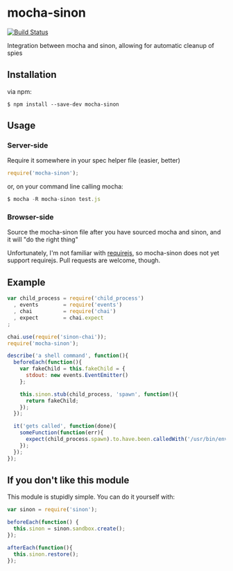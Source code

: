 mocha-sinon
====================

[![Build Status](https://secure.travis-ci.org/elliotf/mocha-sinon.png)](http://travis-ci.org/elliotf/mocha-sinon)

Integration between mocha and sinon, allowing for automatic cleanup of spies

## Installation

via npm:

```
$ npm install --save-dev mocha-sinon
```

## Usage

### Server-side

Require it somewhere in your spec helper file (easier, better)

```javascript
require('mocha-sinon');
```

or, on your command line calling mocha:

```javascript
$ mocha -R mocha-sinon test.js
```

### Browser-side

Source the mocha-sinon file after you have sourced mocha and sinon, and it will "do the right thing"

Unfortunately, I'm not familiar with [requirejs](http://requirejs.org/), so mocha-sinon does not yet support requirejs.  Pull requests are welcome, though.

## Example

```javascript
var child_process = require('child_process')
  , events        = require('events')
  , chai          = require('chai')
  , expect        = chai.expect
;

chai.use(require('sinon-chai'));
require('mocha-sinon');

describe('a shell command', function(){
  beforeEach(function(){
    var fakeChild = this.fakeChild = {
      stdout: new events.EventEmitter()
    };

    this.sinon.stub(child_process, 'spawn', function(){
      return fakeChild;
    });
  });

  it('gets called', function(done){
    someFunction(function(err){
      expect(child_process.spawn).to.have.been.calledWith('/usr/bin/env', ['rm', '-rf', '/']);
    });
  });
});
```

## If you don't like this module

This module is stupidly simple.  You can do it yourself with:

```javascript
var sinon = require('sinon');

beforeEach(function() {
  this.sinon = sinon.sandbox.create();
});

afterEach(function(){
  this.sinon.restore();
});
```
